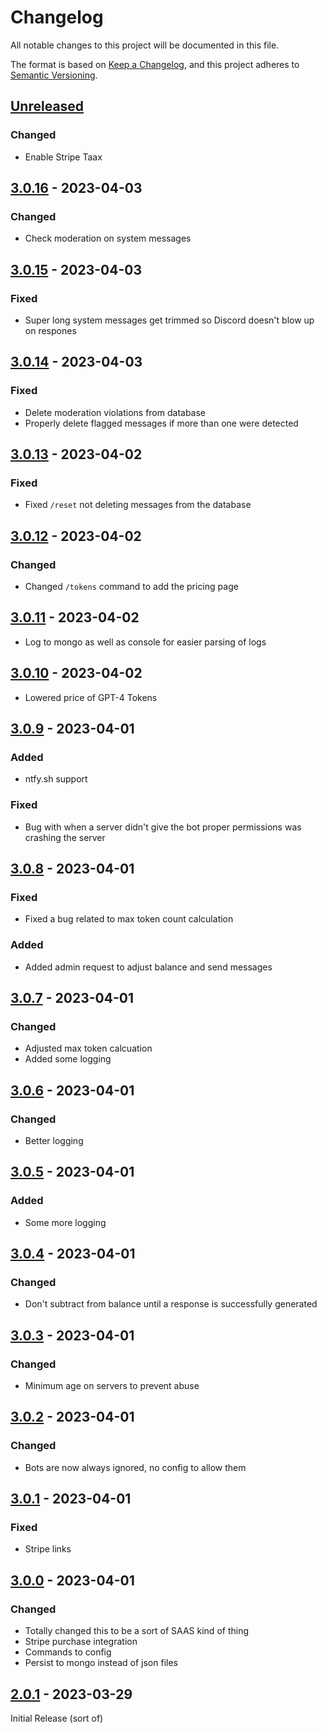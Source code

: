 # Changelog

All notable changes to this project will be documented in this file.

The format is based on [Keep a Changelog](https://keepachangelog.com/en/1.0.0/),
and this project adheres to [Semantic Versioning](https://semver.org/spec/v2.0.0.html).

## [Unreleased]

### Changed

-   Enable Stripe Taax

## [3.0.16] - 2023-04-03

### Changed

-   Check moderation on system messages

## [3.0.15] - 2023-04-03

### Fixed

-   Super long system messages get trimmed so Discord doesn't blow up on respones

## [3.0.14] - 2023-04-03

### Fixed

-   Delete moderation violations from database
-   Properly delete flagged messages if more than one were detected

## [3.0.13] - 2023-04-02

### Fixed

-   Fixed `/reset` not deleting messages from the database

## [3.0.12] - 2023-04-02

### Changed

-   Changed `/tokens` command to add the pricing page

## [3.0.11] - 2023-04-02

-   Log to mongo as well as console for easier parsing of logs

## [3.0.10] - 2023-04-02

-   Lowered price of GPT-4 Tokens

## [3.0.9] - 2023-04-01

### Added

-   ntfy.sh support

### Fixed

-   Bug with when a server didn't give the bot proper permissions was crashing the server

## [3.0.8] - 2023-04-01

### Fixed

-   Fixed a bug related to max token count calculation

### Added

-   Added admin request to adjust balance and send messages

## [3.0.7] - 2023-04-01

### Changed

-   Adjusted max token calcuation
-   Added some logging 

## [3.0.6] - 2023-04-01

### Changed

-   Better logging

## [3.0.5] - 2023-04-01

### Added

-   Some more logging

## [3.0.4] - 2023-04-01

### Changed

-   Don't subtract from balance until a response is successfully generated

## [3.0.3] - 2023-04-01

### Changed

-   Minimum age on servers to prevent abuse

## [3.0.2] - 2023-04-01

### Changed

-   Bots are now always ignored, no config to allow them

## [3.0.1] - 2023-04-01

### Fixed

-   Stripe links

## [3.0.0] - 2023-04-01

### Changed

-   Totally changed this to be a sort of SAAS kind of thing
-   Stripe purchase integration
-   Commands to config
-   Persist to mongo instead of json files

## [2.0.1] - 2023-03-29

Initial Release (sort of)

[Unreleased]: https://github.com/MarcDerhammer/DiscordAIBot/compare/3.0.16...HEAD

[3.0.16]: https://github.com/MarcDerhammer/DiscordAIBot/compare/3.0.15...3.0.16

[3.0.15]: https://github.com/MarcDerhammer/DiscordAIBot/compare/3.0.14...3.0.15

[3.0.14]: https://github.com/MarcDerhammer/DiscordAIBot/compare/3.0.13...3.0.14

[3.0.13]: https://github.com/MarcDerhammer/DiscordAIBot/compare/3.0.12...3.0.13

[3.0.12]: https://github.com/MarcDerhammer/DiscordAIBot/compare/3.0.11...3.0.12

[3.0.11]: https://github.com/MarcDerhammer/DiscordAIBot/compare/3.0.10...3.0.11

[3.0.10]: https://github.com/MarcDerhammer/DiscordAIBot/compare/3.0.9...3.0.10

[3.0.9]: https://github.com/MarcDerhammer/DiscordAIBot/compare/3.0.8...3.0.9

[3.0.8]: https://github.com/MarcDerhammer/DiscordAIBot/compare/3.0.7...3.0.8

[3.0.7]: https://github.com/MarcDerhammer/DiscordAIBot/compare/3.0.6...3.0.7

[3.0.6]: https://github.com/MarcDerhammer/DiscordAIBot/compare/3.0.5...3.0.6

[3.0.5]: https://github.com/MarcDerhammer/DiscordAIBot/compare/3.0.4...3.0.5

[3.0.4]: https://github.com/MarcDerhammer/DiscordAIBot/compare/3.0.3...3.0.4

[3.0.3]: https://github.com/MarcDerhammer/DiscordAIBot/compare/3.0.2...3.0.3

[3.0.2]: https://github.com/MarcDerhammer/DiscordAIBot/compare/3.0.1...3.0.2

[3.0.1]: https://github.com/MarcDerhammer/DiscordAIBot/compare/3.0.0...3.0.1

[3.0.0]: https://github.com/MarcDerhammer/DiscordAIBot/compare/2.0.1...3.0.0

[2.0.1]: https://github.com/MarcDerhammer/DiscordAIBot/compare/8dd7d24674bf168f9c0b21f97aeaf2e3f57641ce...2.0.1
